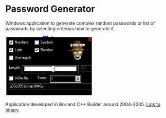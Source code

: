# Password Generator

Windows application to generate complex random passwords or list of passwords by selecting criterias how to generate it.

![PassGen](https://github.com/wwakabobik/password_generator/blob/master/passgen.PNG)

Application developed in Borland C++ Builder around 2004-2005. [Link to binary](http://illusionist7.narod.ru/download/PROGS/passgen.rar).

